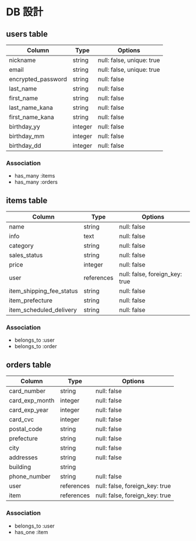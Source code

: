 # DB 設計

## users table

| Column             | Type                | Options                   |
|--------------------|---------------------|---------------------------|
| nickname           | string              | null: false, unique: true |
| email              | string              | null: false, unique: true |
| encrypted_password | string              | null: false               |
| last_name          | string              | null: false               |
| first_name         | string              | null: false               |
| last_name_kana     | string              | null: false               |
| first_name_kana    | string              | null: false               |
| birthday_yy        | integer             | null: false               |
| birthday_mm        | integer             | null: false               |
| birthday_dd        | integer             | null: false               |

### Association

* has_many :items
* has_many :orders


## items table

| Column                              | Type       | Options                        |
|-------------------------------------|------------|--------------------------------|
| name                                | string     | null: false                    |
| info                                | text       | null: false                    |
| category                            | string     | null: false                    |
| sales_status                        | string     | null: false                    |
| price                               | integer    | null: false                    |
| user                                | references | null: false, foreign_key: true |
| item_shipping_fee_status            | string     | null: false                    |
| item_prefecture                     | string     | null: false                    |
| item_scheduled_delivery             | string     | null: false                    |


### Association

* belongs_to :user
* belongs_to :order

## orders table

| Column         | Type       | Options                        |
|----------------|------------|--------------------------------|
| card_number    | string     | null: false                    |
| card_exp_month | integer    | null: false                    |
| card_exp_year  | integer    | null: false                    |
| card_cvc       | integer    | null: false                    |
| postal_code    | string     | null: false                    |
| prefecture     | string     | null: false                    |
| city           | string     | null: false                    |
| addresses      | string     | null: false                    |
| building       | string     |                                |
| phone_number   | string     | null: false                    |
| user           | references | null: false, foreign_key: true |
| item           | references | null: false, foreign_key: true |

### Association

* belongs_to :user
* has_one :item